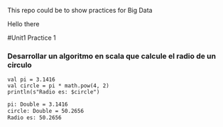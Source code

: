 This repo could be to show practices for Big Data

<!-- Christian Gandarilla --> 

Hello there
 <!-- Galilea Jarillo --> 
 #Unit1 Practice 1
### Desarrollar un algoritmo en scala que calcule el radio de un circulo
```
val pi = 3.1416
val circle = pi * math.pow(4, 2)
println(s"Radio es: $circle")
```
```sh
pi: Double = 3.1416
circle: Double = 50.2656
Radio es: 50.2656
```